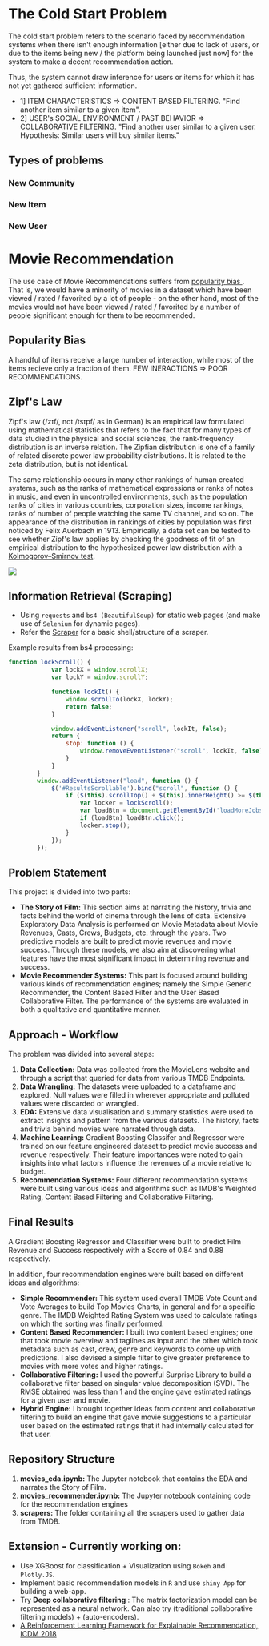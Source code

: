 # The Cold Start Problem

The cold start problem refers to the scenario faced by recommendation systems when there isn't enough information [either due to lack of users, or due to the items being new / the platform being launched just now] for the system to make a decent recommendation action.

Thus, the system cannot draw inference for users or items for which it has not yet gathered sufficient information.

- 1] ITEM CHARACTERISTICS => CONTENT BASED FILTERING. "Find another item similar to a given item".
- 2] USER's SOCIAL ENVIRONMENT / PAST BEHAVIOR => COLLABORATIVE FILTERING. "Find another user similar to a given user. Hypothesis: Similar users will buy similar items."

## Types of problems
### New Community

### New Item

### New User

#  Movie Recommendation

The use case of Movie Recommendations suffers from <ins> popularity bias </ins>. That is, we would have a minority of movies in a dataset which have been viewed / rated / favorited by a lot of people - on the other hand, most of the movies would not have been viewed / rated / favorited by a number of people significant enough for them to be recommended.

## Popularity Bias
A handful of items receive a large number of interaction, while most of the items recieve only a fraction of them.
FEW INERACTIONS => POOR RECOMMENDATIONS.

## Zipf's Law

Zipf's law (/zɪf/, not /tsɪpf/ as in German) is an empirical law formulated using mathematical statistics that refers to the fact that for many types of data studied in the physical and social sciences, the rank-frequency distribution is an inverse relation. The Zipfian distribution is one of a family of related discrete power law probability distributions. It is related to the zeta distribution, but is not identical.

The same relationship occurs in many other rankings of human created systems, such as the ranks of mathematical expressions or ranks of notes in music, and even in uncontrolled environments, such as the population ranks of cities in various countries, corporation sizes, income rankings, ranks of number of people watching the same TV channel, and so on. The appearance of the distribution in rankings of cities by population was first noticed by Felix Auerbach in 1913. Empirically, a data set can be tested to see whether Zipf's law applies by checking the goodness of fit of an empirical distribution to the hypothesized power law distribution with a <ins>Kolmogorov–Smirnov test</ins>.

![](https://github.com/ashwinpn/Movie-Recommendation-Engines/blob/master/resources/zipf.png)

## Information Retrieval (Scraping)

- Using ``` requests ``` and ``` bs4 (BeautifulSoup) ``` for static web pages (and make use of  ``` Selenium ``` for dynamic pages).
- Refer the [Scraper](https://github.com/ashwinpn/Advanced-Python/blob/master/Web%20Scraper.ipynb) for a basic shell/structure of a scraper.

Example results from bs4 processing:
```Javascript
function lockScroll() {
            var lockX = window.scrollX;
            var lockY = window.scrollY;

            function lockIt() {
                window.scrollTo(lockX, lockY);
                return false;
            }

            window.addEventListener("scroll", lockIt, false);
            return {
                stop: function () {
                    window.removeEventListener("scroll", lockIt, false);
                }
            }
        }
        window.addEventListener("load", function () {
            $('#ResultsScrollable').bind("scroll", function () {
                if ($(this).scrollTop() + $(this).innerHeight() >= $(this)[0].scrollHeight) {
                    var locker = lockScroll();
                    var loadBtn = document.getElementById('loadMoreJobs');
                    if (loadBtn) loadBtn.click();
                    locker.stop();
                } 
            });
        });
```

## Problem Statement
This project is divided into two parts: 
* **The Story of Film:** This section aims at narrating the history, trivia and facts behind the world of cinema through the lens of data. Extensive Exploratory Data Analysis is performed on Movie Metadata about Movie Revenues, Casts, Crews, Budgets, etc. through the years. Two predictive models are built to predict movie revenues and movie success. Through these models, we also aim at discovering what features have the most significant impact in determining revenue and success.
* **Movie Recommender Systems:** This part is focused around building various kinds of recommendation engines; namely the Simple Generic Recommender, the Content Based Filter and the User Based Collaborative Filter. The performance of the systems are evaluated in both a qualitative and quantitative manner.

## Approach - Workflow

The problem was divided into several steps:

1. **Data Collection:** Data was collected from the MovieLens website and through a script that queried for data from various TMDB Endpoints.
2. **Data Wrangling:** The datasets were uploaded to a dataframe and explored. Null values were filled in wherever appropriate and polluted values were discarded or wrangled.
3. **EDA:** Extensive data visualisation and summary statistics were used to extract insights and pattern from the various datasets. The history, facts and trivia behind movies were narrated through data.
4. **Machine Learning:** Gradient Boosting Classifer and Regressor were trained on our feature engineered dataset to predict movie success and revenue respectively. Their feature importances were noted to gain insights into what factors influence the revenues of a movie relative to budget.
5. **Recommendation Systems:** Four different recommendation systems were built using various ideas and algorithms such as IMDB's Weighted Rating, Content Based Filtering and Collaborative Filtering.

## Final Results 

A Gradient Boosting Regressor and Classifier were built to predict Film Revenue and Success respectively with a Score of 0.84 and 0.88 respectively.

In addition, four recommendation engines were built based on different ideas and algorithms:

* **Simple Recommender:** This system used overall TMDB Vote Count and Vote Averages to build Top Movies Charts, in general and for a specific genre. The IMDB Weighted Rating System was used to calculate ratings on which the sorting was finally performed.
* **Content Based Recommender:** I built two content based engines; one that took movie overview and taglines as input and the other which took metadata such as cast, crew, genre and keywords to come up with predictions. I also devised a simple filter to give greater preference to movies with more votes and higher ratings.
* **Collaborative Filtering:** I used the powerful Surprise Library to build a collaborative filter based on singular value decomposition (SVD). The RMSE obtained was less than 1 and the engine gave estimated ratings for a given user and movie.
* **Hybrid Engine:** I brought together ideas from content and collaborative filtering to build an engine that gave movie suggestions to a particular user based on the estimated ratings that it had internally calculated for that user.


## Repository Structure

1. **movies_eda.ipynb:** The Jupyter notebook that contains the EDA and narrates the Story of Film.
2. **movies_recommender.ipynb:** The Jupyter notebook containing code for the recommendation engines
3. **scrapers:** The folder containing all the scrapers used to gather data from TMDB.

## Extension - Currently working on:
- Use XGBoost for classification + Visualization using ```Bokeh``` and ```Plotly.JS```.
- Implement basic recommendation models in ``` R ``` and use ``` shiny App ``` for building a web-app.
- Try **Deep collaborative filtering** : The matrix factorization model can be represented as a neural network. Can also try (traditional collaborative filtering models) + (auto-encoders).
- [A Reinforcement Learning Framework for Explainable Recommendation, ICDM 2018](https://ieeexplore.ieee.org/abstract/document/8594883/)
